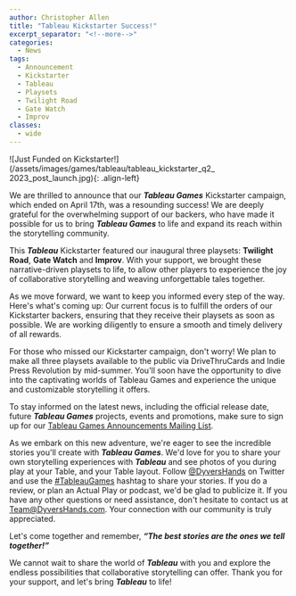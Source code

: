 ```yaml
---
author: Christopher Allen
title: "Tableau Kickstarter Success!"
excerpt_separator: "<!--more-->"
categories:
  - News
tags:
  - Announcement
  - Kickstarter
  - Tableau
  - Playsets
  - Twilight Road
  - Gate Watch
  - Improv
classes:
  - wide
---
```


![Just Funded on Kickstarter!](/assets/images/games/tableau/tableau_kickstarter_q2_ 2023_post_launch.jpg){: .align-left}


We are thrilled to announce that our ***Tableau Games*** Kickstarter campaign, which ended on April 17th, was a resounding success! We are deeply grateful for the overwhelming support of our backers, who have made it possible for us to bring ***Tableau Games*** to life and expand its reach within the storytelling community.

This ***Tableau*** Kickstarter featured our inaugural three playsets: **Twilight Road**, **Gate Watch** and **Improv**. With your support, we brought these narrative-driven playsets to life, to allow other players to experience the joy of collaborative storytelling and weaving unforgettable tales together.

As we move forward, we want to keep you informed every step of the way. Here's what's coming up: <!--more--> Our current focus is to fulfill the orders of our Kickstarter backers, ensuring that they receive their playsets as soon as possible. We are working diligently to ensure a smooth and timely delivery of all rewards.

For those who missed our Kickstarter campaign, don't worry! We plan to make all three playsets available to the public via DriveThruCards and Indie Press Revolution by mid-summer. You'll soon have the opportunity to dive into the captivating worlds of Tableau Games and experience the unique and customizable storytelling it offers.

To stay informed on the latest news, including the official release date, future ***Tableau Games*** projects, events and promotions, make sure to sign up for our [Tableau Games Announcements Mailing List](https://dyvershands.page.link/85EH).

As we embark on this new adventure, we're eager to see the incredible stories you'll create with ***Tableau Games***. We'd love for you to share your own storytelling experiences with ***Tableau*** and see photos of you during play at your Table, and your Table layout. Follow [@DyversHands](https://twitter.com/DyversHands) on Twitter and use the [#TableauGames](https://twitter.com/search?q=%23tableaugames) hashtag to share your stories. If you do a review, or plan an Actual Play or podcast, we'd be glad to publicize it. If you have any other questions or need assistance, don't hesitate to contact us at [Team@DyversHands.com](mailto:team@dyvershands.com). Your connection with our community is truly appreciated.

Let's come together and remember, ***“The best stories are the ones we tell together!”***

We cannot wait to share the world of ***Tableau*** with you and explore the endless possibilities that collaborative storytelling can offer. Thank you for your support, and let's bring ***Tableau*** to life!

